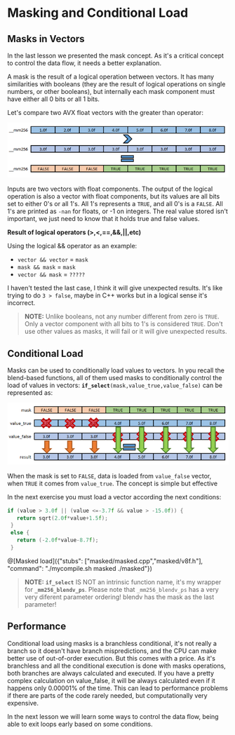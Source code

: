 # Masking and Conditional Load

## Masks in Vectors

In the last lesson we presented the mask concept. As it's a critical concept to control the data flow, it needs a better explanation.

A mask is the result of a logical operation between vectors. It has many similarities with booleans (they are the result of logical operations on single numbers, or other booleans), but internally each mask component must have either all 0 bits or all 1 bits.

Let's compare two AVX float vectors with the greater than operator:

![Mask AVX](mask.png)

Inputs are two vectors with float components. The output of the logical operation is also a vector with float components, but its values are all bits set to either 0's or all 1's.
All 1's represents a `TRUE`, and all 0's is a `FALSE`. All 1's are printed as `-nan` for floats, or -1 on integers. The real value stored isn't important, we just need to know that it holds true and false values.

**Result of logical operators (>,<,==,&&,||,etc)**

Using the logical && operator as an example:

- `vector && vector` = `mask`
- `mask && mask` = `mask`
- `vector && mask` = `?????` 

I haven't tested the last case, I think it will give unexpected results. It's like trying to do `3 > false`, maybe in C++ works but in a logical sense it's incorrect.

>**NOTE:** Unlike booleans, not any number different from zero is `TRUE`. Only a vector component with all bits to 1's is considered `TRUE`. Don't use other values as masks, it will fail or it will give unexpected results.

## Conditional Load

Masks can be used to conditionally load values to vectors.
In you recall the blend-based functions, all of them used masks to conditionally control the load of values in vectors:
**`if_select`**`(mask,value_true,value_false)` can be represented as:

![if_select](ifselect.png)

When the mask is set to `FALSE`, data is loaded from `value_false` vector, when `TRUE` it comes from `value_true`.
The concept is simple but effective

In the next exercise you must load a vector according the next conditions:
```cpp
if (value > 3.0f || (value <=-3.7f && value > -15.0f)) {
   return sqrt(2.0f*value+1.5f);
 }
 else {
   return (-2.0f*value-8.7f);
 }
```
@[Masked load]({"stubs": ["masked/masked.cpp","masked/v8f.h"], "command": "./mycompile.sh masked ./masked"})


>**NOTE:** **`if_select`** IS NOT an intrinsic function name, it's my wrapper for **`_mm256_blendv_ps`**. Please note that `_mm256_blendv_ps` has a very very diferent parameter ordering! blendv has the mask as the last parameter!

## Performance 

Conditional load using masks is a branchless conditional, it's not really a branch so it doesn't have branch mispredictions, and the CPU can make better use of out-of-order execution.
But this comes with a price. As it's branchless and all the conditional execution is done with masks operations, both branches are always calculated and executed.
If you have a pretty complex calculation on value_false, it will be always calculated even if it happens only 0.00001% of the time.
This can lead to performance problems if there are parts of the code rarely needed, but computationally very expensive.

In the next lesson we will learn some ways to control the data flow, being able to exit loops early based on some conditions.
